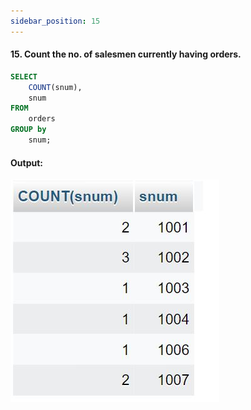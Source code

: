 ```yaml
---
sidebar_position: 15
---
```


#### 15. Count the no. of salesmen currently having orders.

```sql
SELECT
    COUNT(snum),
    snum
FROM
    orders
GROUP by
    snum;
```

#### Output:

![d](outputs\15.jpg)
